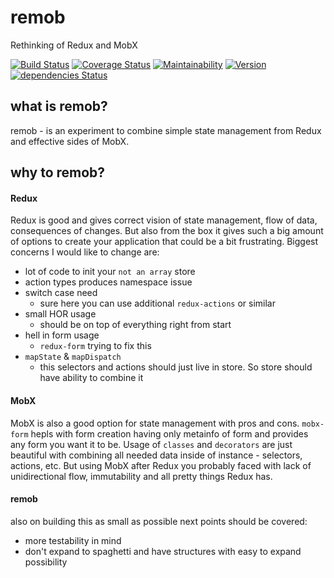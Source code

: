 # remob
Rethinking of Redux and MobX

[![Build Status](https://travis-ci.org/icrosil/remob.svg?branch=master)](https://travis-ci.org/icrosil/remob)  [![Coverage Status](https://coveralls.io/repos/github/icrosil/remob/badge.svg?branch=master)](https://coveralls.io/github/icrosil/remob?branch=master)  [![Maintainability](https://api.codeclimate.com/v1/badges/6fe830dc12447fa3922b/maintainability)](https://codeclimate.com/github/icrosil/remob/maintainability)  [![Version](https://img.shields.io/npm/v/remob.svg)](https://www.npmjs.com/package/remob) [![dependencies Status](https://david-dm.org/icrosil/remob/status.svg)](https://david-dm.org/icrosil/remob)

## what is remob?
remob - is an experiment to combine simple state management from Redux and effective sides of MobX.

## why to remob?
#### Redux
Redux is good and gives correct vision of state management, flow of data, consequences of changes.
But also from the box it gives such a big amount of options to create your application that could be a bit frustrating. Biggest concerns I would like to change are:
- lot of code to init your `not an array` store
- action types produces namespace issue
- switch case need
  - sure here you can use additional `redux-actions` or similar
- small HOR usage
  - should be on top of everything right from start
- hell in form usage
  - `redux-form` trying to fix this
- `mapState` & `mapDispatch`
  - this selectors and actions should just live in store. So store should have ability to combine it

#### MobX
MobX is also a good option for state management with pros and cons.
`mobx-form` hepls with form creation having only metainfo of form and provides any form you want it to be.
Usage of `classes` and `decorators` are just beautiful with combining all needed data inside of instance - selectors, actions, etc.
But using MobX after Redux you probably faced with lack of unidirectional flow, immutability and all pretty things Redux has.

#### remob
also on building this as small as possible next points should be covered:
- more testability in mind
- don't expand to spaghetti and have structures with easy to expand possibility
